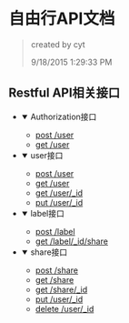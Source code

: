 # 自由行API文档

> created by cyt
>
> 9/18/2015 1:29:33 PM

## Restful API相关接口

*   <details open="true"><summary><a title="user接口">Authorization接口</a></summary>

    *   [post /user](./user/post)
    *   [get /user](./user/getList)

    </details>
*   <details open="true"><summary><a title="user接口">user接口</a></summary>

    *   [post /user](./user/post)
    *   [get /user](./user/getList)
    *   [get /user/_id](./user/get)
    *   [put /user/_id](./user/put)

    </details>
*   <details open="true"><summary><a title="label接口">label接口</a></summary>

    *   [post /label](./label/post)
    *   [get /label/_id/share](./label/get_share)

    </details>
*   <details open="true"><summary><a title="user接口">share接口</a></summary>

    *   [post /share](./user/getList)
    *   [get /share](./user/getList)
    *   [get /share/_id](./user/getList)
    *   [put /user/_id](./user/getList)
    *   [delete /user/_id](./user/getList)

    </details>
